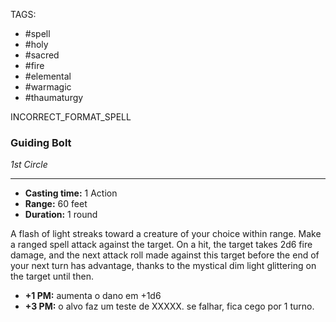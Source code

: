 TAGS:
- #spell
- #holy
- #sacred
- #fire
- #elemental
- #warmagic
- #thaumaturgy

INCORRECT_FORMAT_SPELL
### Guiding Bolt
*1st Circle*
___
- **Casting time:** 1 Action
- **Range:** 60 feet
- **Duration:** 1 round

A flash of light streaks toward a creature of your choice within range.
Make a ranged spell attack against the target. On a hit, the target takes 2d6 fire damage, and the next attack roll made against this target before the end of your next turn has advantage, thanks to the mystical dim light glittering on the target until then.

- **+1 PM:** aumenta o dano em +1d6
- **+3 PM:** o alvo faz um teste de XXXXX. se falhar, fica cego por 1 turno.
